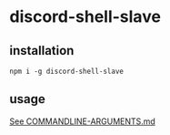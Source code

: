 # discord-shell-slave

## installation
```npm i -g discord-shell-slave```

## usage
[See COMMANDLINE-ARGUMENTS.md](/COMMANDLINE-ARGUMENTS.md)